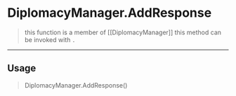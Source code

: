 # DiplomacyManager.AddResponse
> this function is a member of [[DiplomacyManager]]
> this method can be invoked with `.`
-----
## Usage
> DiplomacyManager.AddResponse()
